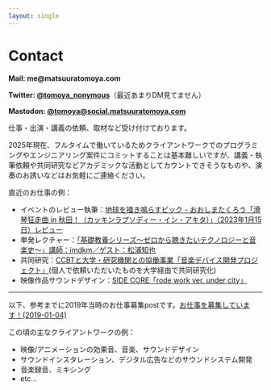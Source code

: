 ```yaml
---
layout: single
---
```

# Contact

**Mail: me@<span style="display:none;"></span>matsuuratomoya.com**

**Twitter: [@tomoya_nonymous](https://twitter.com/tomoya_nonymous)**（最近あまりDM見てません）
 
**Mastodon: [@tomoya@social.matsuuratomoya.com](https://social.matsuuratomoya.com/@tomoya)**

仕事・出演・講義の依頼、取材など受け付けております。

2025年現在、フルタイムで働いているためクライアントワークでのプログラミングやエンジニアリング案件にコミットすることは基本難しいですが、講義・執筆依頼や共同研究などアカデミックな活動としてカウントできそうなものや、演奏のお誘いなどはお気軽にご連絡ください。

直近のお仕事の例：

- イベントのレビュー執筆：[地球を掻き鳴らすピック - おおしまたくろう「滑琴狂走曲 in 秋田！（カッキンラプソディー・イン・アキタ）」（2023年1月15日）レビュー](https://akitacc.jp/article/oshima_review/)
- 単発レクチャー：[「基礎教養シリーズ〜ゼロから聴きたいテクノロジーと音楽史〜」講師：imdkm／ゲスト：松浦知也](https://bigakko.jp/event/2024/technology_and_music_history)
- 共同研究：[CCBTと大学・研究機関との協働事業「音楽デバイス開発プロジェクト」](https://ccbt.rekibun.or.jp/research-notes/diverstiy-and-inclusion-project-02)(個人で依頼いただいたものを大学経由で共同研究化)
- 映像作品サウンドデザイン：[SIDE CORE「rode work ver. under city」](https://ccbt.rekibun.or.jp/events/rodework_ver_undercity)

---

以下、参考までに2019年当時のお仕事募集postです。[お仕事を募集しています！(2019-01-04)](/contact/callforjob)

この頃の主なクライアントワークの例：

- 映像/アニメーションの効果音、音楽、サウンドデザイン
- サウンドインスタレーション、デジタル広告などのサウンドシステム開発
- 音楽録音、ミキシング
- etc...

